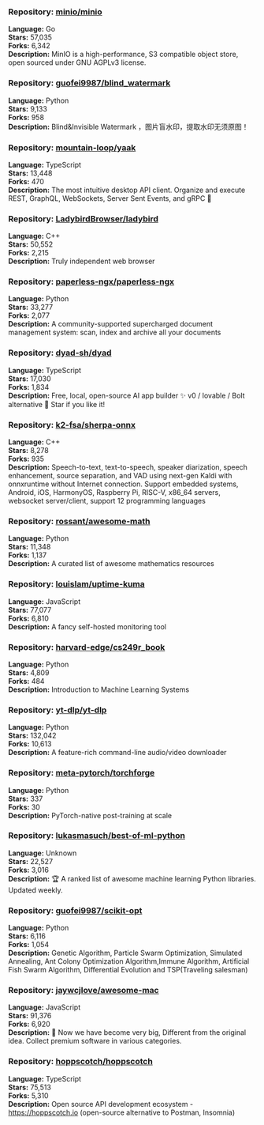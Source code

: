 ### **Repository:** [minio/minio](https://github.com/minio/minio)

**Language:** Go  
**Stars:** 57,035  
**Forks:** 6,342  
**Description:** MinIO is a high-performance, S3 compatible object store, open sourced under GNU AGPLv3 license.

### **Repository:** [guofei9987/blind_watermark](https://github.com/guofei9987/blind_watermark)

**Language:** Python  
**Stars:** 9,133  
**Forks:** 958  
**Description:** Blind&Invisible Watermark ，图片盲水印，提取水印无须原图！

### **Repository:** [mountain-loop/yaak](https://github.com/mountain-loop/yaak)

**Language:** TypeScript  
**Stars:** 13,448  
**Forks:** 470  
**Description:** The most intuitive desktop API client. Organize and execute REST, GraphQL, WebSockets, Server Sent Events, and gRPC 🦬

### **Repository:** [LadybirdBrowser/ladybird](https://github.com/LadybirdBrowser/ladybird)

**Language:** C++  
**Stars:** 50,552  
**Forks:** 2,215  
**Description:** Truly independent web browser

### **Repository:** [paperless-ngx/paperless-ngx](https://github.com/paperless-ngx/paperless-ngx)

**Language:** Python  
**Stars:** 33,277  
**Forks:** 2,077  
**Description:** A community-supported supercharged document management system: scan, index and archive all your documents

### **Repository:** [dyad-sh/dyad](https://github.com/dyad-sh/dyad)

**Language:** TypeScript  
**Stars:** 17,030  
**Forks:** 1,834  
**Description:** Free, local, open-source AI app builder ✨ v0 / lovable / Bolt alternative 🌟 Star if you like it!

### **Repository:** [k2-fsa/sherpa-onnx](https://github.com/k2-fsa/sherpa-onnx)

**Language:** C++  
**Stars:** 8,278  
**Forks:** 935  
**Description:** Speech-to-text, text-to-speech, speaker diarization, speech enhancement, source separation, and VAD using next-gen Kaldi with onnxruntime without Internet connection. Support embedded systems, Android, iOS, HarmonyOS, Raspberry Pi, RISC-V, x86_64 servers, websocket server/client, support 12 programming languages

### **Repository:** [rossant/awesome-math](https://github.com/rossant/awesome-math)

**Language:** Python  
**Stars:** 11,348  
**Forks:** 1,137  
**Description:** A curated list of awesome mathematics resources

### **Repository:** [louislam/uptime-kuma](https://github.com/louislam/uptime-kuma)

**Language:** JavaScript  
**Stars:** 77,077  
**Forks:** 6,810  
**Description:** A fancy self-hosted monitoring tool

### **Repository:** [harvard-edge/cs249r_book](https://github.com/harvard-edge/cs249r_book)

**Language:** Python  
**Stars:** 4,809  
**Forks:** 484  
**Description:** Introduction to Machine Learning Systems

### **Repository:** [yt-dlp/yt-dlp](https://github.com/yt-dlp/yt-dlp)

**Language:** Python  
**Stars:** 132,042  
**Forks:** 10,613  
**Description:** A feature-rich command-line audio/video downloader

### **Repository:** [meta-pytorch/torchforge](https://github.com/meta-pytorch/torchforge)

**Language:** Python  
**Stars:** 337  
**Forks:** 30  
**Description:** PyTorch-native post-training at scale

### **Repository:** [lukasmasuch/best-of-ml-python](https://github.com/lukasmasuch/best-of-ml-python)

**Language:** Unknown  
**Stars:** 22,527  
**Forks:** 3,016  
**Description:** 🏆 A ranked list of awesome machine learning Python libraries. Updated weekly.

### **Repository:** [guofei9987/scikit-opt](https://github.com/guofei9987/scikit-opt)

**Language:** Python  
**Stars:** 6,116  
**Forks:** 1,054  
**Description:** Genetic Algorithm, Particle Swarm Optimization, Simulated Annealing, Ant Colony Optimization Algorithm,Immune Algorithm, Artificial Fish Swarm Algorithm, Differential Evolution and TSP(Traveling salesman)

### **Repository:** [jaywcjlove/awesome-mac](https://github.com/jaywcjlove/awesome-mac)

**Language:** JavaScript  
**Stars:** 91,376  
**Forks:** 6,920  
**Description:**  Now we have become very big, Different from the original idea. Collect premium software in various categories.

### **Repository:** [hoppscotch/hoppscotch](https://github.com/hoppscotch/hoppscotch)

**Language:** TypeScript  
**Stars:** 75,513  
**Forks:** 5,310  
**Description:** Open source API development ecosystem - https://hoppscotch.io (open-source alternative to Postman, Insomnia)


